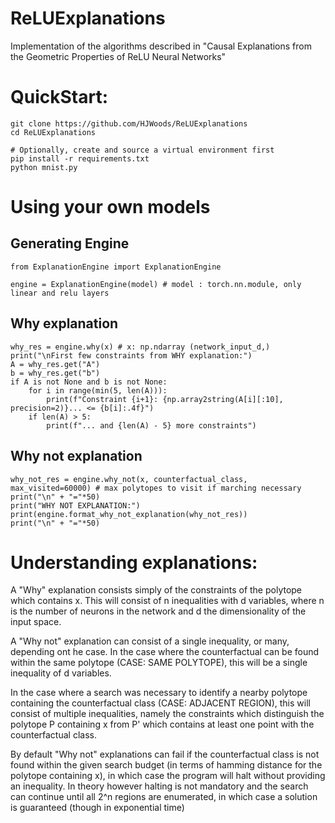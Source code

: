 # ReLUExplanations
Implementation of the algorithms described in "Causal Explanations from the Geometric Properties of ReLU Neural Networks"

# QuickStart:
```
git clone https://github.com/HJWoods/ReLUExplanations
cd ReLUExplanations

# Optionally, create and source a virtual environment first
pip install -r requirements.txt
python mnist.py
```

# Using your own models
## Generating Engine
```
from ExplanationEngine import ExplanationEngine

engine = ExplanationEngine(model) # model : torch.nn.module, only linear and relu layers
```
## Why explanation
```
why_res = engine.why(x) # x: np.ndarray (network_input_d,)
print("\nFirst few constraints from WHY explanation:")
A = why_res.get("A")
b = why_res.get("b")
if A is not None and b is not None:
    for i in range(min(5, len(A))):
        print(f"Constraint {i+1}: {np.array2string(A[i][:10], precision=2)}... <= {b[i]:.4f}")
    if len(A) > 5:
        print(f"... and {len(A) - 5} more constraints")
```
## Why not explanation
```
why_not_res = engine.why_not(x, counterfactual_class, max_visited=60000) # max polytopes to visit if marching necessary
print("\n" + "="*50)
print("WHY NOT EXPLANATION:")
print(engine.format_why_not_explanation(why_not_res))
print("\n" + "="*50)
```

# Understanding explanations:
A "Why" explanation consists simply of the constraints of the polytope which contains x.
This will consist of n inequalities with d variables, where n is the number of neurons in the network and d the dimensionality of
the input space.

A "Why not" explanation can consist of a single inequality, or many, depending ont he case.
In the case where the counterfactual can be found within the same polytope (CASE: SAME POLYTOPE), this will be a single
inequality of d variables.

In the case where a search was necessary to identify a nearby polytope containing the counterfactual class (CASE: ADJACENT REGION), this will consist of multiple inequalities, namely the constraints which distinguish the polytope P containing x from P' which contains at least one point with the counterfactual class.

By default "Why not" explanations can fail if the counterfactual class is not found within the given search budget (in terms of hamming distance for the polytope containing x), in which case the program will halt without providing an inequality. In theory however halting is not mandatory and the search can continue until all 2^n regions are enumerated, in which case a solution is guaranteed (though in exponential time)